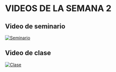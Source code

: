 # VIDEOS DE LA SEMANA 2

## Video de seminario

[![Seminario](https://raw.githubusercontent.com/gcoronelc/CTIC-CIENCIA-DE-DATOS-MOD-01-2022A/main/img/youtube.png)](https://www.youtube.com/watch?v=j61FhRY9IIQ)

## Video de clase

[![Clase](https://raw.githubusercontent.com/gcoronelc/CTIC-CIENCIA-DE-DATOS-MOD-01-2022A/main/img/youtube.png)](https://www.youtube.com/watch?v=UJkn0MyR8uI)